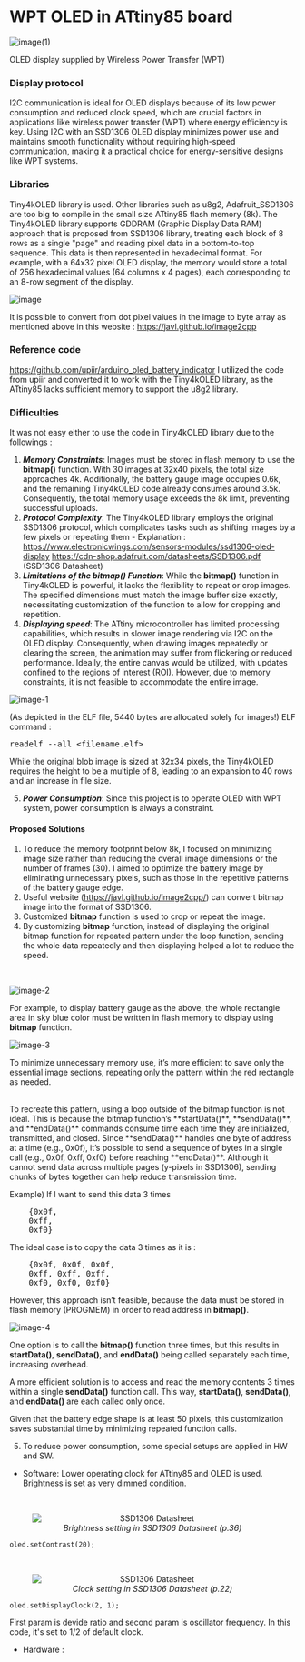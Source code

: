 # WPT OLED in ATtiny85 board

![image(1)](https://github.com/user-attachments/assets/8dbc6fd8-4229-41bc-b4e8-03ac980868bc)


OLED display supplied by Wireless Power Transfer (WPT)


### Display protocol
I2C communication is ideal for OLED displays because of its low power consumption and reduced clock speed, which are crucial factors in applications like wireless power transfer (WPT) where energy efficiency is key. Using I2C with an SSD1306 OLED display minimizes power use and maintains smooth functionality without requiring high-speed communication, making it a practical choice for energy-sensitive designs like WPT systems.

### Libraries
Tiny4kOLED library is used. Other libraries such as u8g2, Adafruit_SSD1306 are too big to compile in the small size ATtiny85 flash memory (8k).
The Tiny4kOLED library supports GDDRAM (Graphic Display Data RAM) approach that is proposed from SSD1306 library, treating each block of 8 rows as a single "page" and reading pixel data in a bottom-to-top sequence. This data is then represented in hexadecimal format. For example, with a 64x32 pixel OLED display, the memory would store a total of 256 hexadecimal values (64 columns x 4 pages), each corresponding to an 8-row segment of the display.

![image](https://github.com/user-attachments/assets/2cec513f-f403-4856-9d65-a573549c177c)

It is possible to convert from dot pixel values in the image to byte array as mentioned above in this website :
https://javl.github.io/image2cpp 



### Reference code
https://github.com/upiir/arduino_oled_battery_indicator
I utilized the code from upiir and converted it to work with the Tiny4kOLED library, as the ATtiny85 lacks sufficient memory to support the u8g2 library.

### Difficulties 
It was not easy either to use the code in Tiny4kOLED library due to the followings :
1. ***Memory Constraints***: Images must be stored in flash memory to use the **bitmap()** function. With 30 images at 32x40 pixels, the total size approaches 4k. Additionally, the battery gauge image occupies 0.6k, and the remaining Tiny4kOLED code already consumes around 3.5k. Consequently, the total memory usage exceeds the 8k limit, preventing successful uploads.
2. ***Protocol Complexity***: The Tiny4kOLED library employs the original SSD1306 protocol, which complicates tasks such as shifting images by a few pixels or repeating them - 
Explanation : 
https://www.electronicwings.com/sensors-modules/ssd1306-oled-display
https://cdn-shop.adafruit.com/datasheets/SSD1306.pdf (SSD1306 Datasheet)
3. ***Limitations of the **bitmap()** Function***: While the **bitmap()** function in Tiny4kOLED is powerful, it lacks the flexibility to repeat or crop images. The specified dimensions must match the image buffer size exactly, necessitating customization of the function to allow for cropping and repetition.
4. ***Displaying speed***: The ATtiny microcontroller has limited processing capabilities, which results in slower image rendering via I2C on the OLED display. Consequently, when drawing images repeatedly or clearing the screen, the animation may suffer from flickering or reduced performance. Ideally, the entire canvas would be utilized, with updates confined to the regions of interest (ROI). However, due to memory constraints, it is not feasible to accommodate the entire image.

![image-1](https://github.com/user-attachments/assets/bf0190c8-ee2b-462d-8973-ddb08a502c6d)

(As depicted in the ELF file, 5440 bytes are allocated solely for images!)
ELF command : <pre>readelf --all <filename.elf></pre>

While the original blob image is sized at 32x34 pixels, the Tiny4kOLED requires the height to be a multiple of 8, leading to an expansion to 40 rows and an increase in file size.

5. ***Power Consumption***: Since this project is to operate OLED with WPT system,  power consumption is always a constraint.


#### Proposed Solutions
1. To reduce the memory footprint below 8k, I focused on minimizing image size rather than reducing the overall image dimensions or the number of frames (30). I aimed to optimize the battery image by eliminating unnecessary pixels, such as those in the repetitive patterns of the battery gauge edge.
2. Useful website (https://javl.github.io/image2cpp/) can convert bitmap image into the format of SSD1306.
3. Customized **bitmap** function is used to crop or repeat the image.
4. By customizing **bitmap** function, instead of displaying the original bitmap function for repeated pattern under the loop function, sending the whole data repeatedly and then displaying helped a lot to reduce the speed.

<br>

![image-2](https://github.com/user-attachments/assets/c470ecb4-bc65-4187-9bfe-1bf5b9c62dab)

For example, to display battery gauge as the above, the whole rectangle area in sky blue color must be written in flash memory to display using **bitmap** function.

![image-3](https://github.com/user-attachments/assets/8df2aea3-5957-43cc-809f-548f910661bf)

To minimize unnecessary memory use, it’s more efficient to save only the essential image sections, repeating only the pattern within the red rectangle as needed.

<br>
To recreate this pattern, using a loop outside of the bitmap function is not ideal. This is because the bitmap function’s **startData()**, **sendData()**, and **endData()** commands consume time each time they are initialized, transmitted, and closed. Since **sendData()** handles one byte of address at a time (e.g., 0x0f), it’s possible to send a sequence of bytes in a single call (e.g., 0x0f, 0xff, 0xf0) before reaching **endData()**. Although it cannot send data across multiple pages (y-pixels in SSD1306), sending chunks of bytes together can help reduce transmission time.


Example) If I want to send this data 3 times 

<pre>
    {0x0f, 
    0xff,   
    0xf0} 
</pre>

The ideal case is to copy the data 3 times as it is :

<pre>
    {0x0f, 0x0f, 0x0f,
    0xff, 0xff, 0xff,
    0xf0, 0xf0, 0xf0}
</pre>

However, this approach isn’t feasible, because the data must be stored in flash memory (PROGMEM) in order to read address in **bitmap()**.


![image-4](https://github.com/user-attachments/assets/c0d63ce9-fff1-4b23-9164-9bce9d48cb54)


One option is to call the **bitmap()** function three times, but this results in **startData()**, **sendData()**, and **endData()** being called separately each time, increasing overhead.

A more efficient solution is to access and read the memory contents 3 times within a single **sendData()** function call. This way, **startData()**, **sendData()**, and **endData()** are each called only once.

Given that the battery edge shape is at least 50 pixels, this customization saves substantial time by minimizing repeated function calls.


5. To reduce power consumption, some special setups are applied in HW and SW.
- Software: Lower operating clock for ATtiny85 and OLED is used. Brightness is set as very dimmed condition. 

<br>
<figure style="text-align: center;">
    <img src=https://github.com/user-attachments/assets/95217136-2894-43af-8f2d-bc97002f0a04 alt="SSD1306 Datasheet" style="display: block; margin: 0 auto;">
    <figcaption style="text-align: center;"><em>Brightness setting in SSD1306 Datasheet (p.36)</em></figcaption>
</figure>

```
oled.setContrast(20);
```

<br>
<figure style="text-align: center;">
    <img src=https://github.com/user-attachments/assets/0e007b3d-ebde-4610-ab7a-a71653b9e519
        alt="SSD1306 Datasheet" style="display: block; margin: 0 auto;">
    <figcaption style="text-align: center;"><em>Clock setting in SSD1306 Datasheet (p.22)</em></figcaption>
</figure>

```
oled.setDisplayClock(2, 1);
```
First param is devide ratio and second param is oscillator frequency. In this code, it's set to 1/2 of default clock.

- Hardware : 
